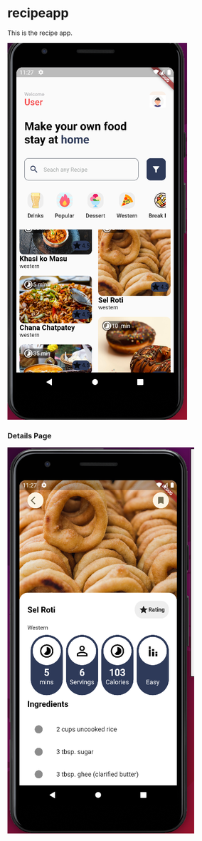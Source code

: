 # recipeapp

This is the recipe app.

![Preview for Home Page](./ss1.png)

### Details Page

![Preview for Details Page](./ss2.png)